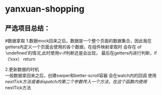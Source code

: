 # yanxuan-shopping

## 严选项目总结：

#数据拿取
1.数据mock回来之后，数据是一个整个页面的数据集合，因此我在getters内定义一个页面会使用的各个数据，在组件映射拿取时 会存在 of ‘undefined’的情况,此时使用v-if判断还是会出现， 最后在getters内进行判断，if（!xxx） return  

2.更新数据的时机  
   一般数据拿回来之后，创建swiper和better-scroll容器  会在watch内的回调 使用$nextTick方法 或者 dispatch内第二个参数传入一个方法 ，在这个函数内使用$nextTick方法
